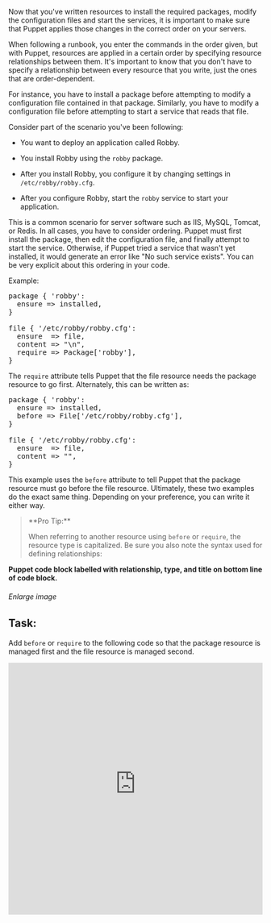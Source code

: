 Now that you've written resources to install the required packages, modify the configuration files and start the services, it is important to make sure that Puppet applies those changes in the correct order on your servers.

When following a runbook, you enter the commands in the order given, but with Puppet, resources are applied in a certain order by specifying resource relationships between them. It's important to know that you don't have to specify a relationship between every resource that you write, just the ones that are order-dependent.

For instance, you have to install a package before attempting to modify a configuration file contained in that package. Similarly, you have to modify a configuration file before attempting to start a service that reads that file.

Consider part of the scenario you've been following:

* You want to deploy an application called Robby.

* You install Robby using the `robby` package.

* After you install Robby, you configure it by changing settings in `/etc/robby/robby.cfg`.

* After you configure Robby, start the `robby` service to start your application.

This is a common scenario for server software such as IIS, MySQL, Tomcat, or Redis. In all cases, you have to consider ordering. Puppet must first install the package, then edit the configuration file, and finally attempt to start the service. Otherwise, if Puppet tried a service that wasn't yet installed, it would generate an error like "No such service exists". You can be very explicit about this ordering in your code.

Example:

<pre>
package { 'robby':
  ensure =&gt; installed,
}

file { '/etc/robby/robby.cfg':
  ensure  =&gt; file,
  content =&gt; "\n",
  require =&gt; Package['robby'],
}
</pre>

The `require` attribute tells Puppet that the file resource needs the package resource to go first. Alternately, this can be written as:

<pre>
package { 'robby':
  ensure =&gt; installed,
  before =&gt; File['/etc/robby/robby.cfg'],
}

file { '/etc/robby/robby.cfg':
  ensure  =&gt; file,
  content =&gt; "",
}
</pre>

This example uses the `before` attribute to tell Puppet that the package resource must go before the file resource. Ultimately, these two examples do the exact same thing. Depending on your preference, you can write it either way.

<blockquote>
**Pro Tip:**

When referring to another resource using <code>before</code> or <code>require</code>, the resource type is capitalized. Be sure you also note the syntax used for defining relationships:

</blockquote>

**Puppet code block labelled with relationship, type, and title on bottom line of code block.**

###### Enlarge image

## Task:
Add `before` or `require` to the following code so that the package resource is managed first and the file resource is managed second.

<iframe src="https://magicbox.classroom.puppet.com/pfs/package_file" width="100%" height="500px" frameborder="0"></iframe>
